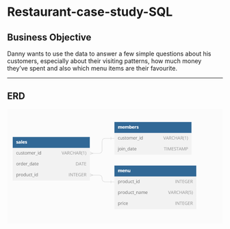 # Restaurant-case-study-SQL

## Business Objective
Danny wants to use the data to answer a few simple questions about his customers, especially about their visiting patterns, how much money they’ve spent and also which menu items are their favourite.


***
## ERD
<img align="left" width="600" src="https://github.com/amitgajkal/Restaurant-case-study---SQL/blob/main/Resource/ERD.png" alt="amitgajkal" />



